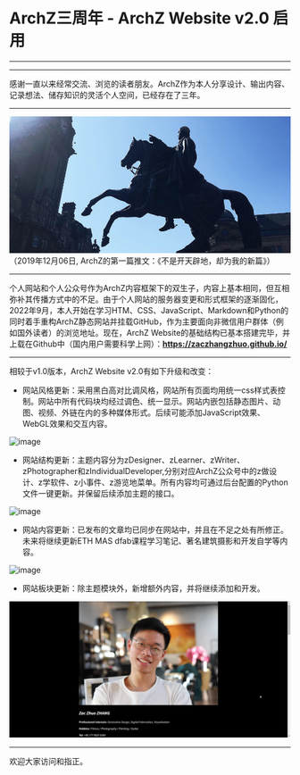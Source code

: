 # ArchZ三周年 - ArchZ Website v2.0 启用
---

---
感谢一直以来经常交流、浏览的读者朋友。ArchZ作为本人分享设计、输出内容、记录想法、储存知识的灵活个人空间，已经存在了三年。

---

![](10_NewWebsiteAnnouncement/10_NewWebsiteAnnouncement_2022-11-15-21-15-11.png)
（2019年12月06日, ArchZ的第一篇推文：《不是开天辟地，却为我的新篇》）

---

个人网站和个人公众号作为ArchZ内容框架下的双生子，内容上基本相同，但互相弥补其传播方式中的不足。由于个人网站的服务器变更和形式框架的逐渐固化，2022年9月，本人开始在学习HTM、CSS、JavaScript、Markdown和Python的同时着手重构ArchZ静态网站并挂载GitHub，作为主要面向非微信用户群体（例如国外读者）的浏览地址。现在，ArchZ Website的基础结构已基本搭建完毕，并上载在Github中（国内用户需要科学上网）：**https://zaczhangzhuo.github.io/**

---

相较于v1.0版本，ArchZ Website v2.0有如下升级和改变：

- 网站风格更新：采用黑白高对比调风格，网站所有页面均用统一css样式表控制。网站中所有代码块均经过调色、统一显示。网站内嵌包括静态图片、动图、视频、外链在内的多种媒体形式。后续可能添加JavaScript效果、WebGL效果和交互内容。

![image](10_NewWebsiteAnnouncement/2022-12-12-06-19-49-45.gif)


- 网站结构更新：主题内容分为zDesigner、zLearner、zWriter、zPhotographer和zIndividualDeveloper,分别对应ArchZ公众号中的z做设计、z学软件、z小事件、z游览地菜单。所有内容均可通过后台配置的Python文件一键更新。并保留后续添加主题的接口。

![image](10_NewWebsiteAnnouncement/2022-12-12-06-19-51-55.gif)



- 网站内容更新：已发布的文章均已同步在网站中，并且在不足之处有所修正。未来将继续更新ETH MAS dfab课程学习笔记、著名建筑摄影和开发自学等内容。

![image](10_NewWebsiteAnnouncement/2022-12-12-06-19-54-48.gif)


- 网站板块更新：除主题模块外，新增额外内容，并将继续添加和开发。

![image](10_NewWebsiteAnnouncement/2022-12-12-06-19-53-54.gif)

---

欢迎大家访问和指正。